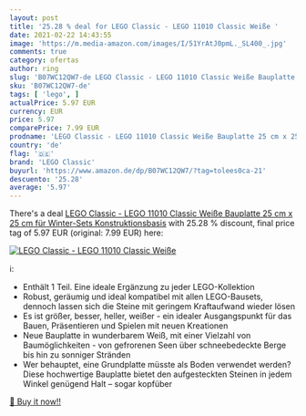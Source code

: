 ```yaml
---
layout: post
title: '25.28 % deal for LEGO Classic - LEGO 11010 Classic Weiße '
date: 2021-02-22 14:43:55
image: 'https://m.media-amazon.com/images/I/51YrAtJ0pmL._SL400_.jpg'
comments: true
category: ofertas
author: ring
slug: 'B07WC12QW7-de LEGO Classic - LEGO 11010 Classic Weiße Bauplatte 25 cm x...'
sku: 'B07WC12QW7-de'
tags: [ 'lego', ]
actualPrice: 5.97 EUR
currency: EUR
price: 5.97
comparePrice: 7.99 EUR
prodname: 'LEGO Classic - LEGO 11010 Classic Weiße Bauplatte 25 cm x 25 cm für Winter-Sets  Konstruktionsbasis'
country: 'de'
flag: '🇩🇪'
brand: 'LEGO Classic'
buyurl: 'https://www.amazon.de/dp/B07WC12QW7/?tag=tolees0ca-21'
descuento: '25.28'
average: '5.97'
---
```


There's a deal [LEGO Classic - LEGO 11010 Classic Weiße Bauplatte 25 cm x 25 cm für Winter-Sets  Konstruktionsbasis](https://www.amazon.de/dp/B07WC12QW7/?tag=tolees0ca-21)  with  25.28 % discount, final price tag of  5.97 EUR (original: 7.99 EUR) here:

[![LEGO Classic - LEGO 11010 Classic Weiße ](https://m.media-amazon.com/images/I/51YrAtJ0pmL._SL400_.jpg)](https://www.amazon.de/dp/B07WC12QW7/?tag=tolees0ca-21)

ℹ️:

- Enthält 1 Teil. Eine ideale Ergänzung zu jeder LEGO-Kollektion
- Robust, geräumig und ideal kompatibel mit allen LEGO-Bausets, dennoch lassen sich die Steine mit geringem Kraftaufwand wieder lösen
- Es ist größer, besser, heller, weißer - ein idealer Ausgangspunkt für das Bauen, Präsentieren und Spielen mit neuen Kreationen
- Neue Bauplatte in wunderbarem Weiß, mit einer Vielzahl von Baumöglichkeiten - von gefrorenen Seen über schneebedeckte Berge bis hin zu sonniger Stränden
- Wer behauptet, eine Grundplatte müsste als Boden verwendet werden? Diese hochwertige Bauplatte bietet den aufgesteckten Steinen in jedem Winkel genügend Halt – sogar kopfüber

[🛒 Buy it now!!](https://www.amazon.de/dp/B07WC12QW7/?tag=tolees0ca-21)
